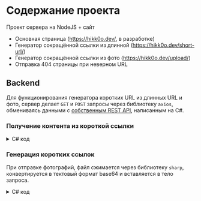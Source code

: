 # Содержание проекта
Проект сервера на NodeJS + сайт

- Основная страница (https://hikk0o.dev/, в разработке)
- Генератор сокращённой ссылки из длинной (https://hikk0o.dev/short-url/) 
- Генератор сокращённой ссылки из фото (https://hikk0o.dev/upload/)
- Отправка 404 страницы при неверном URL

## Backend
Для функционирования генератора коротких URL из длинных URL и фото, сервер делает `GET` и `POST` запросы через библиотеку `axios`, обмениваясь данными с [собственным REST API](https://github.com/Hikk0o/RedirectWebAPI), написанным на C#.

### Получение контента из короткой ссылки
<details>
  <summary>C# код</summary>
  
```js
    const axios = require('axios');
    ...
    } else if (req_path[0] === 's' && req.method === 'GET') {
        console.log("Check redirect")
        axios.get('https://hikk0o.dev:2096/api/redirect/' + req_path[1])
            .then(response => {
                console.log(response.data);
                let pathUrl = response.data;
                if (pathUrl === "NotFound") {
                    html_pages.openHtml404(res)
                } else {
                    res.writeHead(301, {
                        Location: pathUrl
                    });
                    consoleLog(req, 'Redirect to ' + pathUrl)
                    res.end()

                }
            })
            .catch(error => {
                console.log(error);
            })
    } else if (req_path[0] === 'i' && req.method === 'GET') {
        console.log("Check redirect")
        axios.get('https://hikk0o.dev:2096/api/redirect/img/' + req_path[1])
            .then(response => {
                // console.log(response.data);
                let imgData = response.data;
                if (imgData === "NotFound") {
                    html_pages.openHtml404(res)
                } else {
                    consoleLog(req, 'Open img')
                    let data = imgData.replace(/^data:image\/png;base64,/, '');
                    let img = Buffer.from(data, 'base64');
                    res.setHeader("Pragma", 'public');
                    res.setHeader("Cache-Control", 'max-age=25920000');
                    res.setHeader("Content-Type", 'image/png');
                    res.setHeader("Expires", new Date(Date.now() + 25920000000).toUTCString());
                    res.writeHead(200);
                    res.end(img)
                }
            })
            .catch(error => {
                console.log(error);
            })
    }
    ...
```
</details>

### Генерация коротких ссылок
При отправке фотографий, файл сжимается через библиотеку `sharp`, конвертируется в тектовый формат base64 и вставляется в тело запроса.

<details>
  <summary>C# код</summary>
  
```js
    const sharp = require('sharp');
    const axios = require('axios');
    ...
    else if (req_path[0] === 'upload' && req.method === 'POST') {
        try {
            // console.log(req)
            let body = ''
            req.on('data', (data) => {
                body += data
            });
            req.on('end', async () => {
                // console.log(body)
                if (!body.startsWith("data:image")) return res.end("WrongData")
                const config = { headers: { 'Content-Type': 'application/json' } };
                let data = body.replace(/^data:image\/png;base64,/, '');
                let img = Buffer.from(data, 'base64');
                await sharp(img)
                    .png({ quality: 85, compressionLevel: 3, progressive: true })
                    .toBuffer()
                    .then(async function(outputBuffer) {
                        let outputBody = await Buffer.from(outputBuffer).toString('base64')
                        await axios.post("https://hikk0o.dev:2096/api/redirect/img", outputBody, config).then(function (response) {
                            // console.log(response.data);
                            res.end(response.data)
                        }).catch(function (e) {
                            console.error("Error: ", e)
                            res.end("ServerError")
                        })

                    }).catch(function (e) {
                        console.error("Error: ", e)
                        res.end("ServerError")
                    });
                // console.log(body)
            });
        } catch (e) {
            consoleLog(req, e)
            console.error(e)
            res.end('Server error!')
        }
    } else if (req_path[0] === 'short-url' && req.method === 'POST') {
        try {
            // console.log(req)
            let body = ''
            req.on('data', (data) => {
                body += data
            });
            req.on('end', () => {
                // console.log(body)
                const config = { headers: { 'Content-Type': 'application/json' } };
                axios.post("https://hikk0o.dev:2096/api/redirect/", body, config).then(function (response) {
                    // console.log(response.data);
                    res.end(response.data)

                }).catch(function (e) {
                    consoleLog(req, e)
                    // console.error(e)

                })
            });
        } catch (e) {
            consoleLog(req, e)
            console.error(e)
            res.end('Server error!')
        }
    }
    ...
```
</details>
